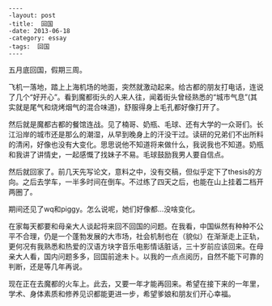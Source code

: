 	----
	-layout: post
	-title:  回国
	-date: 2013-06-18
	-category: essay
	-tags:  回国
	----


五月底回国，假期三周。

飞机一落地，踏上上海机场的地面，突然就激动起来。给古都的朋友打电话，连说了几个“好开心”。看到魔都街头的人来人往，闻着街头曾经熟悉的“城市气息”(其实就是尾气和烧烤烟气的混合味道)，舒服得身上毛孔都好像打开了。

然后就是魔都古都的餐馆连战。见了楠哥、奶瓶、毛球、还有大学的一众哥们。长江沿岸的城市还是那么的潮湿，从早到晚身上的汗没干过。读研的兄弟们不出所料的清闲，好像也没有大变化。思思说他不知道将来做什么，我说我也不知道。奶瓶和我讲了讲情史，一起感慨了找妹子不易。毛球鼓励我男人要自信点。

然后就回家了。前几天先写论文，意料之中，没有交稿，但似乎定下了thesis的方向。之后去学车，一半多时间在倒车。不过练了四天之后，也能在山上挂着二档开两圈了。

期间还见了wq和piggy。怎么说呢，她们好像都…没啥变化。

在家每天都要和母亲大人谈起将来回不回国的问题。在我看，中国纵然有种种不公平不合理，仍是一个蓬勃发展的大市场，社会机制也在（貌似）在渐渐走上正轨，更何况有我熟悉和热爱的汉语方块字音乐电影情话脏话，三十岁前应该回来。在母亲大人看，国内问题多多，回国前途未卜。以我的一点点阅历，自然不能下可靠的判断，还是等几年再说。

现在正在去魔都的火车上。此去，又要一年才能再回来。希望在接下来的一年里，学术、身体素质和修养见识都能更进一步，希望爹娘和朋友们开心幸福。